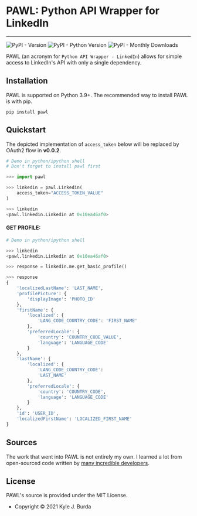 # PAWL: Python API Wrapper for LinkedIn

---

![PyPI - Version](https://img.shields.io/pypi/v/pawl?color=blue)
![PyPI - Python Version](https://img.shields.io/pypi/pyversions/pawl)
![PyPI - Monthly Downloads](https://img.shields.io/pypi/dm/pawl)

PAWL (an acronym for `Python API Wrapper - LinkedIn`) allows for simple access to LinkedIn's API with only a single dependency.

## Installation

PAWL is supported on Python 3.9+. The recommended way to install PAWL is with pip.

`pip install pawl`

## Quickstart

The depicted implementation of `access_token` below will be replaced by OAuth2 flow in **v0.0.2**.

```python
# Demo in python/ipython shell
# Don't forget to install pawl first

>>> import pawl

>>> linkedin = pawl.Linkedin(
    access_token="ACCESS_TOKEN_VALUE"
)

>>> linkedin
<pawl.linkedin.Linkedin at 0x10ea46af0>
```

#### GET PROFILE:

```python
# Demo in python/ipython shell

>>> linkedin
<pawl.linkedin.Linkedin at 0x10ea46af0>

>>> response = linkedin.me.get_basic_profile()

>>> response
{
    'localizedLastName': 'LAST_NAME',
    'profilePicture': {
        'displayImage': 'PHOTO_ID'
    },
    'firstName': {
        'localized': {
            'LANG_CODE_COUNTRY_CODE': 'FIRST_NAME'
        },
        'preferredLocale': {
            'country': 'COUNTRY_CODE_VALUE',
            'language': 'LANGUAGE_CODE'
        }
    },
    'lastName': {
        'localized': {
            'LANG_CODE_COUNTRY_CODE':
            'LAST_NAME'
        },
        'preferredLocale': {
            'country': 'COUNTRY_CODE',
            'language': 'LANGUAGE_CODE'
        }
    },
    'id': 'USER_ID',
    'localizedFirstName': 'LOCALIZED_FIRST_NAME'
}
```

## Sources

The work that went into PAWL is not entirely my own. I learned a lot from open-sourced code written by [many incredible developers](docs/CREDITS.md).

## License

PAWL's source is provided under the MIT License.

- Copyright © 2021 Kyle J. Burda

